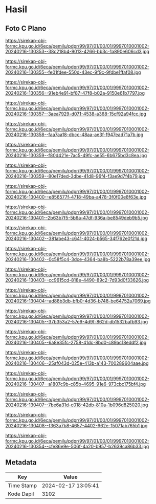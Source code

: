 # Hasil

## Foto C Plano

https://sirekap-obj-formc.kpu.go.id/6eca/pemilu/pdpr/99/97/01/00/01/9997010001002-20240216-130353--38c218b4-9013-4266-bb3c-1a890e606cd3.jpg

https://sirekap-obj-formc.kpu.go.id/6eca/pemilu/pdpr/99/97/01/00/01/9997010001002-20240216-130355--fe01fdee-550d-43ec-9f9c-9fdbe1ffaf08.jpg

https://sirekap-obj-formc.kpu.go.id/6eca/pemilu/pdpr/99/97/01/00/01/9997010001002-20240216-130356--91eb4e91-bf87-47f8-b02a-9150e61b7797.jpg

https://sirekap-obj-formc.kpu.go.id/6eca/pemilu/pdpr/99/97/01/00/01/9997010001002-20240216-130357--3aea7929-d071-4538-a368-15cf92a94fcc.jpg

https://sirekap-obj-formc.kpu.go.id/6eca/pemilu/pdpr/99/97/01/00/01/9997010001002-20240216-130358--faa7aa18-dbcc-48aa-ae3f-f947ead71a7b.jpg

https://sirekap-obj-formc.kpu.go.id/6eca/pemilu/pdpr/99/97/01/00/01/9997010001002-20240216-130359--f80d421e-7ac5-49fc-ae55-6b675bd3c8ea.jpg

https://sirekap-obj-formc.kpu.go.id/6eca/pemilu/pdpr/99/97/01/00/01/9997010001002-20240216-130359--80e17ded-3dbe-41d8-96f4-f3ae9d7f4b79.jpg

https://sirekap-obj-formc.kpu.go.id/6eca/pemilu/pdpr/99/97/01/00/01/9997010001002-20240216-130400--e856577f-4718-49ba-a478-3f0f00e8f63e.jpg

https://sirekap-obj-formc.kpu.go.id/6eca/pemilu/pdpr/99/97/01/00/01/9997010001002-20240216-130401--2b63b7f5-5b6a-47df-936a-be8549deb9b5.jpg

https://sirekap-obj-formc.kpu.go.id/6eca/pemilu/pdpr/99/97/01/00/01/9997010001002-20240216-130402--381abe43-c641-4024-b565-34f762e0f21d.jpg

https://sirekap-obj-formc.kpu.go.id/6eca/pemilu/pdpr/99/97/01/00/01/9997010001002-20240216-130402--0c58f5c4-3dce-4364-ba8b-5222b78a39ee.jpg

https://sirekap-obj-formc.kpu.go.id/6eca/pemilu/pdpr/99/97/01/00/01/9997010001002-20240216-130403--cc9615cd-818e-4490-89c2-7d93d0f33626.jpg

https://sirekap-obj-formc.kpu.go.id/6eca/pemilu/pdpr/99/97/01/00/01/9997010001002-20240216-130404--ad88b3db-bfb0-4d36-b748-be64752a7069.jpg

https://sirekap-obj-formc.kpu.go.id/6eca/pemilu/pdpr/99/97/01/00/01/9997010001002-20240216-130405--37b353a2-57e9-4d9f-862d-db1532bafb93.jpg

https://sirekap-obj-formc.kpu.go.id/6eca/pemilu/pdpr/99/97/01/00/01/9997010001002-20240216-130405--6a8e35fc-2758-41dc-8bd0-c89ac18eddf2.jpg

https://sirekap-obj-formc.kpu.go.id/6eca/pemilu/pdpr/99/97/01/00/01/9997010001002-20240216-130406--25af043d-025e-413b-a143-700289604aae.jpg

https://sirekap-obj-formc.kpu.go.id/6eca/pemilu/pdpr/99/97/01/00/01/9997010001002-20240216-130407--a1807c9b-c85b-4695-91e6-973cbc175bf4.jpg

https://sirekap-obj-formc.kpu.go.id/6eca/pemilu/pdpr/99/97/01/00/01/9997010001002-20240216-130407--7be6a31d-c018-42db-810a-1b096d825020.jpg

https://sirekap-obj-formc.kpu.go.id/6eca/pemilu/pdpr/99/97/01/00/01/9997010001002-20240216-130408--f363a7b8-4657-4402-962e-15071ab765b1.jpg

https://sirekap-obj-formc.kpu.go.id/6eca/pemilu/pdpr/99/97/01/00/01/9997010001002-20240216-130354--cfe86e9e-506f-4a20-b957-b2639ca86b33.jpg


## Metadata

| Key        | Value               |
| ---------- | ------------------- |
| Time Stamp | 2024-02-17 13:05:41 |
| Kode Dapil | 3102                |



